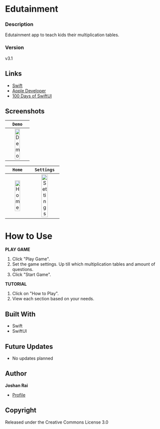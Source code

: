 # Edutainment

### Description
Edutainment app to teach kids their multiplication tables.

### Version
v3.1

## Links
- [Swift](<https://www.swift.org/> "Swift")
- [Apple Developer](<https://developer.apple.com/> "Apple Developer")
- [100 Days of SwiftUI](<https://www.hackingwithswift.com/100/swiftui> "100 Days of SwiftUI")

## Screenshots
| `Demo` |
| :-: |
| <div><img src="https://user-images.githubusercontent.com/60300252/162859546-9e4436cc-508e-45e4-ac74-a164998f94c9.gif" alt="Demo" width="realtive" height="50%"/></div> |

| `Home` | `Settings` |
| :-: | :-: |
| <div><img src="https://user-images.githubusercontent.com/60300252/162859921-ddd1e5f3-85d5-477d-bfc9-f32668a87bf7.png" alt="Home" width="50%" height="50%"/></div> | <div><img src="https://user-images.githubusercontent.com/60300252/162861082-e67261e2-3dd6-4fa1-9bea-5635fc34a314.png" alt="Settings" width="50%" height="50%"/></div> |

# How to Use
**PLAY GAME**
1. Click "Play Game".
2. Set the game settings. Up till which multiplication tables and amount of questions.
3. Click "Start Game".

**TUTORIAL**
1. Click on "How to Play".
2. View each section based on your needs.

## Built With
- Swift
- SwiftUI

## Future Updates
- No updates planned

## Author
**Joshan Rai**
- [Profile](https://github.com/pradheon "Joshan Rai (Pradheon)")

## Copyright
Released under the Creative Commons License 3.0
